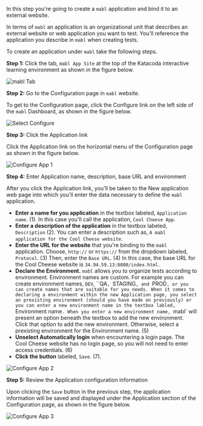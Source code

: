 In this step you're going to create a `mabl` application and bind it to an external website.

In terms of `mabl` an application is an organizational unit that describes an external website or web application you want to test. You'll reference the application you describe in `mabl` when creating tests.

To create an application under `mabl` take the following steps.

**Step 1:** Click the tab, `mabl App Site` at the top of the Katacoda interactive learning environment as shown in the figure below. 

![mabl Tab](/reselbob/scenarios/using-mabl-creating-a-test/assets/mabl-tab.png)

**Step 2:** Go to the Configuration page in `mabl` website.

To get to the Configuration page, click the Configure link on the left side of the `mabl` Dashboard, as shown in the figure below.

![Select Configure](/reselbob/scenarios/using-mabl-creating-a-test/assets/select-configure.png)

**Step 3:** Click the Application link

Click the Application link on the horizontal menu of the Configuration page as shown in the figure below.

![Configure App 1](/reselbob/scenarios/using-mabl-creating-a-test/assets/app-config-01.png)

**Step 4:** Enter Application name, description, base URL and environment

After you click the Application link, you'll be taken to the New application web page into which you'll enter the data necessary to define the `mabl` application.

* **Enter a name for you application** in the textbox labeled, `Application name`. (1). In this case you'll call the application, `Cool Cheese App`.
* **Enter a description of the application** in the textbox labeled, `Description` (2). You can enter a description such as, `A mabl application for the Cool Cheese website`.
* **Enter the URL for the website** that you're binding to the `mabl` application. Choose, `http://` or `https://` from the dropdown labeled, `Protocol`. (3) Then, enter the `Base URL`. (4) In this case, the base URL for the Cool Cheese website is `34.94.59.13:8080/index.html`.
* **Declare the Environment.** `mabl` allows you to organize tests according to environment. Environment names are custom. For example you can create environment names, `DEV`, ``QA`, `STAGING`, and `PROD`, or you can create names that are suitable for you needs. When it comes to declaring a environment within the new Application page, you select an prexisting environment (should you have made on previously) or you can enter a new environment name in the textbox labled, `Environment name`. When you enter a new environment name, `mabl` will present an option beneath the textbox to add the new environment. Click that option to add the new environment. Otherwise, select a prexisting environment for the Environment name. (5)
* **Unselect Automatically login** when encountering a login page. The Cool Cheese website has no login page, so you will not need to enter access credentials. (6)
* **Click the button** labeled, `Save`. (7).

![Configure App 2](/reselbob/scenarios/using-mabl-creating-a-test/assets/app-config-02.png)

**Step 5:** Review the Application configuration information

Upon clicking the `Save` button in the previous step, the application information will be saved and displayed under the Application section of the Configuration page, as shown in the figure below.

![Configure App 3](/reselbob/scenarios/using-mabl-creating-a-test/assets/app-config-03.png)